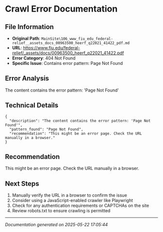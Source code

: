 # Crawl Error Documentation

## File Information
- **Original Path**: `MainSite\106_www_fiu_edu_federal-relief__assets_docs_00963500_heerf_q22021_41422_pdf.md`
- **URL**: https://www.fiu.edu/federal-relief/_assets/docs/00963500_heerf_q22021_41422.pdf
- **Error Category**: 404 Not Found
- **Specific Issue**: Contains error pattern: Page Not Found

## Error Analysis
The content contains the error pattern: 'Page Not Found'

## Technical Details
```
{
  "description": "The content contains the error pattern: 'Page Not Found'",
  "pattern_found": "Page Not Found",
  "recommendation": "This might be an error page. Check the URL manually in a browser."
}
```

## Recommendation
This might be an error page. Check the URL manually in a browser.

## Next Steps
1. Manually verify the URL in a browser to confirm the issue
2. Consider using a JavaScript-enabled crawler like Playwright
3. Check for any authentication requirements or CAPTCHAs on the site
4. Review robots.txt to ensure crawling is permitted

---
*Documentation generated on 2025-05-22 17:05:44*

